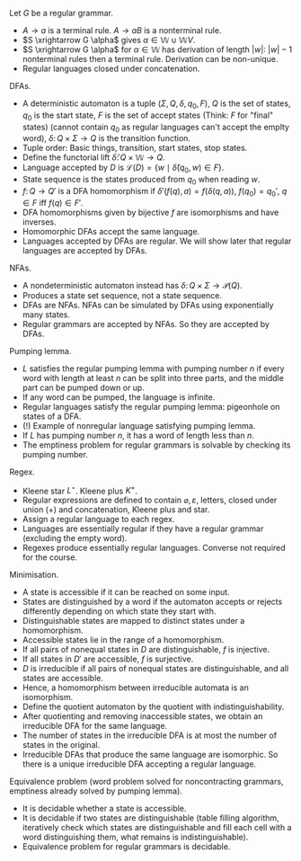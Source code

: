 Let $G$ be a regular grammar.
- $A \to a$ is a terminal rule. $A \to aB$ is a nonterminal rule.
- $S \xrightarrow G \alpha$ gives $\alpha \in \mathbb W \cup \mathbb W V$.
- $S \xrightarrow G \alpha$ for $\alpha \in \mathbb W$ has derivation of length $|w|$: $|w|-1$ nonterminal rules then a terminal rule. Derivation can be non-unique.
- Regular languages closed under concatenation.

DFAs.
- A deterministic automaton is a tuple $(\Sigma, Q, \delta, q_0, F)$, $Q$ is the set of states, $q_0$ is the start state, $F$ is the set of accept states (Think: $F$ for "final" states) (cannot contain $q_0$ as regular languages can't accept the emplty word), $\delta \colon Q \times \Sigma \to Q$ is the transition function.
- Tuple order: Basic things, transition, start states, stop states.
- Define the functorial lift $\hat \delta \colon Q \times \mathbb W \to Q$.
- Language accepted by $D$ is $\mathcal L(D) = \{w \mid \hat \delta(q_0,w) \in F\}$.
- State sequence is the states produced from $q_0$ when reading $w$.
- $f \colon Q \to Q'$ is a DFA homomorphism if $\delta'(f(q), a) = f(\delta(q,a))$, $f(q_0) = q_0'$, $q \in F$ iff $f(q) \in F'$.
- DFA homomorphisms given by bijective $f$ are isomorphisms and have inverses.
- Homomorphic DFAs accept the same language.
- Languages accepted by DFAs are regular. We will show later that regular languages are accepted by DFAs.

NFAs.
- A nondeterministic automaton instead has $\delta \colon Q \times \Sigma \to \mathcal P(Q)$.
- Produces a state set sequence, not a state sequence.
- DFAs are NFAs. NFAs can be simulated by DFAs using exponentially many states.
- Regular grammars are accepted by NFAs. So they are accepted by DFAs.

Pumping lemma.
- $L$ satisfies the regular pumping lemma with pumping number $n$ if every word with length at least $n$ can be split into three parts, and the middle part can be pumped down or up.
- If any word can be pumped, the language is infinite.
- Regular languages satisfy the regular pumping lemma: pigeonhole on states of a DFA.
- (!) Example of nonregular language satisfying pumping lemma.
- If $L$ has pumping number $n$, it has a word of length less than $n$.
- The emptiness problem for regular grammars is solvable by checking its pumping number.

Regex.
- Kleene star $L^\star$. Kleene plus $K^+$.
- Regular expressions are defined to contain $\varnothing, \varepsilon$, letters, closed under union ($+$) and concatenation, Kleene plus and star.
- Assign a regular language to each regex.
- Languages are essentially regular if they have a regular grammar (excluding the empty word).
- Regexes produce essentially regular languages. Converse not required for the course.

Minimisation.
- A state is accessible if it can be reached on some input.
- States are distinguished by a word if the automaton accepts or rejects differently depending on which state they start with.
- Distinguishable states are mapped to distinct states under a homomorphism.
- Accessible states lie in the range of a homomorphism.
- If all pairs of nonequal states in $D$ are distinguishable, $f$ is injective.
- If all states in $D'$ are accessible, $f$ is surjective.
- $D$ is irreducible if all pairs of nonequal states are distinguishable, and all states are accessible.
- Hence, a homomorphism between irreducible automata is an isomorphism.
- Define the quotient automaton by the quotient with indistinguishability.
- After quotienting and removing inaccessible states, we obtain an irreducible DFA for the same language.
- The number of states in the irreducible DFA is at most the number of states in the original.
- Irreducible DFAs that produce the same language are isomorphic. So there is a unique irreducible DFA accepting a regular language.

Equivalence problem (word problem solved for noncontracting grammars, emptiness already solved by pumping lemma).
- It is decidable whether a state is accessible.
- It is decidable if two states are distinguishable (table filling algorithm, iteratively check which states are distinguishable and fill each cell with a word distinguishing them, what remains is indistinguishable).
- Equivalence problem for regular grammars is decidable.